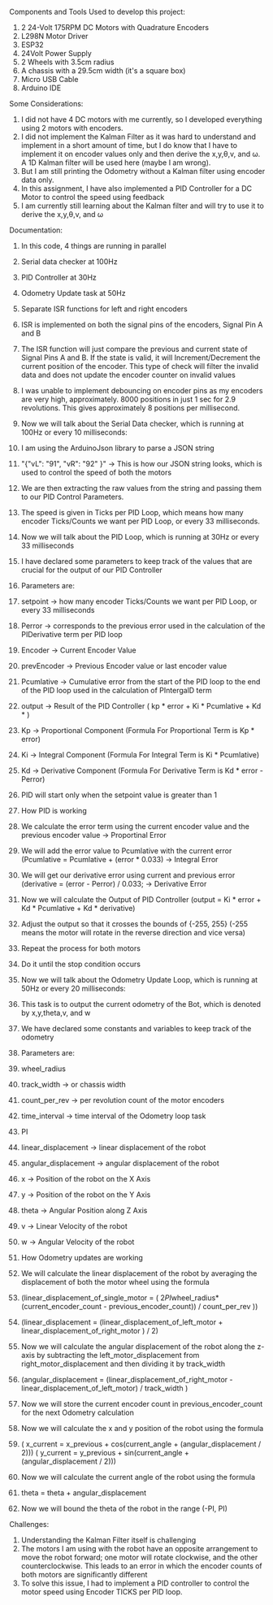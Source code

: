 Components and Tools Used to develop this project:
1. 2 24-Volt 175RPM DC Motors with Quadrature Encoders
2. L298N Motor Driver
3. ESP32
4. 24Volt Power Supply
5. 2 Wheels with 3.5cm radius
6. A chassis with a 29.5cm width (it's a square box)
7. Micro USB Cable
8. Arduino IDE

Some Considerations:
1. I did not have 4 DC motors with me currently, so I developed everything using 2 motors with encoders.
2. I did not implement the Kalman Filter as it was hard to understand and implement in a short amount of time, but I do know that I have to implement it on encoder values only and then derive the x,y,θ,v, and ω. A 1D Kalman filter will be used here (maybe I am wrong).
3. But I am still printing the Odometry without a Kalman filter using encoder data only.
4. In this assignment, I have also implemented a PID Controller for a DC Motor to control the speed using feedback
5. I am currently still learning about the Kalman filter and will try to use it to derive the x,y,θ,v, and ω

Documentation:
1. In this code, 4 things are running in parallel
2. Serial data checker at 100Hz
3. PID Controller at 30Hz
4. Odometry Update task at 50Hz
5. Separate ISR functions for left and right encoders

6. ISR is implemented on both the signal pins of the encoders, Signal Pin A and B
7.  The ISR function will just compare the previous and current state of Signal Pins A and B. If the state is valid, it will Increment/Decrement the current position of the encoder. This type of check will filter the invalid data and does not update     the encoder counter on invalid values
8.  I was unable to implement debouncing on encoder pins as my encoders are very high, approximately. 8000 positions in just 1 sec for 2.9 revolutions. This gives approximately 8 positions per millisecond.

9. Now we will talk about the Serial Data checker, which is running at 100Hz or every 10 milliseconds:
10. I am using the ArduinoJson library to parse a JSON string
11. \"{\"vL\": \"91\", \"vR\": \"92\" }\" -> This is how our JSON string looks, which is used to control the speed of both the motors
12. We are then extracting the raw values from the string and passing them to our PID Control Parameters.
13. The speed is given in Ticks per PID Loop, which means how many encoder Ticks/Counts we want per PID Loop, or every 33 milliseconds.

14. Now we will talk about the PID Loop, which is running at 30Hz or every 33 milliseconds
15. I have declared some parameters to keep track of the values that are crucial for the output of our PID Controller
16. Parameters are:
17. setpoint    -> how many encoder Ticks/Counts we want per PID Loop, or every 33 milliseconds
18. Perror      -> corresponds to the previous error used in the calculation of the PIDerivative term per PID loop
19. Encoder     -> Current Encoder Value
20. prevEncoder -> Previous Encoder value or last encoder value
21. Pcumlative  -> Cumulative error from the start of the PID loop to the end of the PID loop used in the calculation of PIntergalD term
22. output      -> Result of the PID Controller ( kp * error + Ki * Pcumlative + Kd * )
23. Kp          -> Proportional Component (Formula For Proportional Term is Kp * error)
24. Ki          -> Integral Component     (Formula For Integral Term is Ki * Pcumlative)
25. Kd          -> Derivative Component   (Formula For Derivative Term is Kd * error - Perror)
26. PID will start only when the setpoint value is greater than 1
27. How PID is working
28. We calculate the error term using the current encoder value and the previous encoder value -> Proportinal Error
29. We will add the error value to Pcumlative with the current error (Pcumlative = Pcumlative + (error * 0.033) -> Integral Error
30. We will get our derivative error using current and previous error (derivative = (error - Perror) / 0.033; -> Derivative Error
31. Now we will calculate the Output of PID Controller (output = Ki * error + Kd * Pcumlative + Kd * derivative)
32. Adjust the output so that it crosses the bounds of {-255, 255} (-255 means the motor will rotate in the reverse direction and vice versa)
33. Repeat the process for both motors
34. Do it until the stop condition occurs

35. Now we will talk about the Odometry Update Loop, which is running at 50Hz or every 20 milliseconds:
36. This task is to output the current odometry of the Bot, which is denoted by x,y,theta,v, and w
37. We have declared some constants and variables to keep track of the odometry
38. Parameters are:
39. wheel_radius
40. track_width           -> or chassis width
41. count_per_rev         -> per revolution count of the motor encoders
42. time_interval         -> time interval of the Odometry loop task
43. PI
44. linear_displacement   -> linear displacement of the robot
45. angular_displacement  -> angular displacement of the robot
46. x                     -> Position of the robot on the X Axis
47. y                     -> Position of the robot on the Y Axis
48. theta                 -> Angular Position along Z Axis
49. v                     -> Linear Velocity of the robot
50. w                     -> Angular Velocity of the robot
51. How Odometry updates are working
52. We will calculate the linear displacement of the robot by averaging the displacement of both the motor wheel using the formula
53. (linear_displacement_of_single_motor = ( 2*PI*wheel_radius*(current_encoder_count - previous_encoder_count)) / count_per_rev ))
54. (linear_displacement = (linear_displacement_of_left_motor + linear_displacement_of_right_motor ) / 2)
55. Now we will calculate the angular displacement of the robot along the z-axis by subtracting the left_motor_displacement from right_motor_displacement and then dividing it by track_width
56. (angular_displacement = (linear_displacement_of_right_motor - linear_displacement_of_left_motor) / track_width )
57. Now we will store the current encoder count in previous_encoder_count for the next Odometry calculation
58. Now we will calculate the x and y position of the robot using the formula
59. ( x_current = x_previous + cos(current_angle + (angular_displacement / 2))) ( y_current = y_previous + sin(current_angle + (angular_displacement / 2)))
60. Now we will calculate the current angle of the robot using the formula
61. theta = theta + angular_displacement
62. Now we will bound the theta of the robot in the range (-PI, PI)

Challenges:
1. Understanding the Kalman Filter itself is challenging
2. The motors I am using with the robot have an opposite arrangement to move the robot forward; one motor will rotate clockwise, and the other counterclockwise. This leads to an error in which the encoder counts of both motors are significantly       different
3. To solve this issue, I had to implement a PID controller to control the motor speed using Encoder TICKS per PID loop.
